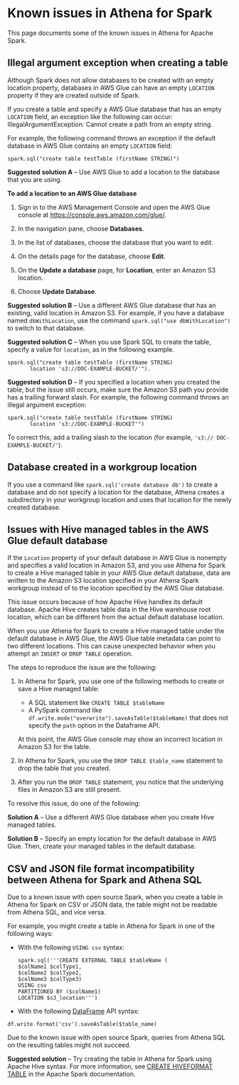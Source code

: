 # Known issues in Athena for Spark<a name="notebooks-spark-known-issues"></a>

This page documents some of the known issues in Athena for Apache Spark\.

## Illegal argument exception when creating a table<a name="notebooks-spark-known-issues-illegal-argument-exception"></a>

Although Spark does not allow databases to be created with an empty location property, databases in AWS Glue can have an empty `LOCATION` property if they are created outside of Spark\.

If you create a table and specify a AWS Glue database that has an empty `LOCATION` field, an exception like the following can occur: IllegalArgumentException: Cannot create a path from an empty string\.

For example, the following command throws an exception if the default database in AWS Glue contains an empty `LOCATION` field:

```
spark.sql("create table testTable (firstName STRING)")
```

**Suggested solution A** – Use AWS Glue to add a location to the database that you are using\.

**To add a location to an AWS Glue database**

1. Sign in to the AWS Management Console and open the AWS Glue console at [https://console\.aws\.amazon\.com/glue/](https://console.aws.amazon.com/glue/)\.

1. In the navigation pane, choose **Databases**\.

1. In the list of databases, choose the database that you want to edit\.

1. On the details page for the database, choose **Edit**\.

1. On the **Update a database** page, for **Location**, enter an Amazon S3 location\.

1. Choose **Update Database**\.

**Suggested solution B** – Use a different AWS Glue database that has an existing, valid location in Amazon S3\. For example, if you have a database named `dbWithLocation`, use the command `spark.sql("use dbWithLocation")` to switch to that database\.

**Suggested solution C** – When you use Spark SQL to create the table, specify a value for `location`, as in the following example\.

```
spark.sql("create table testTable (firstName STRING) 
       location 's3://DOC-EXAMPLE-BUCKET/'").
```

**Suggested solution D** – If you specified a location when you created the table, but the issue still occurs, make sure the Amazon S3 path you provide has a trailing forward slash\. For example, the following command throws an illegal argument exception:

```
spark.sql("create table testTable (firstName STRING) 
       location 's3://DOC-EXAMPLE-BUCKET'")
```

To correct this, add a trailing slash to the location \(for example, `'s3:// DOC-EXAMPLE-BUCKET/'`\)\.

## Database created in a workgroup location<a name="notebooks-spark-known-issues-database-created-in-a-workgroup-location"></a>

If you use a command like `spark.sql('create database db')` to create a database and do not specify a location for the database, Athena creates a subdirectory in your workgroup location and uses that location for the newly created database\.

## Issues with Hive managed tables in the AWS Glue default database<a name="notebooks-spark-known-issues-managed-tables"></a>

If the `Location` property of your default database in AWS Glue is nonempty and specifies a valid location in Amazon S3, and you use Athena for Spark to create a Hive managed table in your AWS Glue default database, data are written to the Amazon S3 location specified in your Athena Spark workgroup instead of to the location specified by the AWS Glue database\.

This issue occurs because of how Apache Hive handles its default database\. Apache Hive creates table data in the Hive warehouse root location, which can be different from the actual default database location\.

When you use Athena for Spark to create a Hive managed table under the default database in AWS Glue, the AWS Glue table metadata can point to two different locations\. This can cause unexpected behavior when you attempt an `INSERT` or `DROP TABLE` operation\.

The steps to reproduce the issue are the following:

1. In Athena for Spark, you use one of the following methods to create or save a Hive managed table:
   + A SQL statement like `CREATE TABLE $tableName`
   + A PySpark command like `df.write.mode("overwrite").saveAsTable($tableName)` that does not specify the `path` option in the Dataframe API\.

   At this point, the AWS Glue console may show an incorrect location in Amazon S3 for the table\.

1. In Athena for Spark, you use the `DROP TABLE $table_name` statement to drop the table that you created\.

1. After you run the `DROP TABLE` statement, you notice that the underlying files in Amazon S3 are still present\.

To resolve this issue, do one of the following:

**Solution A** – Use a different AWS Glue database when you create Hive managed tables\.

**Solution B** – Specify an empty location for the default database in AWS Glue\. Then, create your managed tables in the default database\.

## CSV and JSON file format incompatibility between Athena for Spark and Athena SQL<a name="notebooks-spark-known-issues-csv-and-json-file-format-incompatibility"></a>

Due to a known issue with open source Spark, when you create a table in Athena for Spark on CSV or JSON data, the table might not be readable from Athena SQL, and vice versa\. 

For example, you might create a table in Athena for Spark in one of the following ways: 
+ With the following `USING csv` syntax: 

  ```
  spark.sql('''CREATE EXTERNAL TABLE $tableName ( 
  $colName1 $colType1, 
  $colName2 $colType2, 
  $colName3 $colType3) 
  USING csv 
  PARTITIONED BY ($colName1) 
  LOCATION $s3_location''')
  ```
+  With the following [DataFrame](https://spark.apache.org/docs/latest/api/python/reference/pyspark.sql/dataframe.html) API syntax: 

  ```
  df.write.format('csv').saveAsTable($table_name)
  ```

Due to the known issue with open source Spark, queries from Athena SQL on the resulting tables might not succeed\. 

**Suggested solution** – Try creating the table in Athena for Spark using Apache Hive syntax\. For more information, see [CREATE HIVEFORMAT TABLE](https://spark.apache.org/docs/3.2.1/sql-ref-syntax-ddl-create-table-hiveformat.html) in the Apache Spark documentation\. 